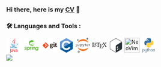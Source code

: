### Hi there, here is my [CV](https://drive.google.com/file/d/1Z6uIIPfERefJ8CXyk4l0L5jLHPLpsCVO/view?usp=share_link) 👋
### :hammer_and_wrench: Languages and Tools :
<div>
  <img src="https://github.com/devicons/devicon/blob/master/icons/java/java-original-wordmark.svg" title="Java" alt="Java" width="40" height="40"/>&nbsp;
  <img src="https://github.com/devicons/devicon/blob/master/icons/spring/spring-original-wordmark.svg" title="Spring" alt="Spring" width="40" height="40"/>&nbsp;
  <img src="https://github.com/devicons/devicon/blob/master/icons/git/git-original-wordmark.svg" title="Git" **alt="Git" width="40" height="40"/>
  <img src="https://github.com/devicons/devicon/blob/master/icons/c/c-original.svg" title="C" **alt="C" width="40" height="40"/>
    <img src="https://github.com/devicons/devicon/blob/master/icons/jupyter/jupyter-original-wordmark.svg" title="Jupyter" **alt="Jupyter" width="40" height="40"/>
    <img src="https://github.com/devicons/devicon/blob/master/icons/latex/latex-original.svg" title="LaTeX" **alt="LaTeX" width="40" height="40"/>
    <img src="https://github.com/devicons/devicon/blob/master/icons/bash/bash-original.svg" title="Bash" **alt="Bash" width="40" height="40"/>
  <img src="https://www.vectorlogo.zone/logos/neovimio/neovimio-icon.svg" title="NeoVim" **alt="NeoVim" width="40" height="40"/>
        <img src="https://github.com/devicons/devicon/blob/master/icons/python/python-original-wordmark.svg" title="Python 3" **alt="Python 3" width="40" height="40"/>
        </div>
            <img align="center" src="https://github-readme-stats.vercel.app/api/top-langs/?username=currantino&hide=jupyter%20notebook,lua,html&layout=donut-vertical"/>



<!--
Here are some ideas to get you started:

- 🔭 I’m currently working on ...
- 🌱 I’m currently learning ...
- 👯 I’m looking to collaborate on ...
- 🤔 I’m looking for help with ...
- 💬 Ask me about ...
- 📫 How to reach me: ...
- 😄 Pronouns: ...
- ⚡ Fun fact: ...
-->
